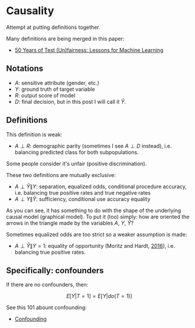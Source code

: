 # Causality

Attempt at putting definitions together.

Many definitions are being merged in this paper:

- [50 Years of Test (Un)fairness: Lessons for Machine Learning](https://dl.acm.org/doi/pdf/10.1145/3287560.3287600)

## Notations

- $A$: sensitive attribute (gender, etc.)
- $Y$: ground truth of target variable
- $R$: output score of model
- $D$: final decision, but in this post I will call it $\hat{Y}$.

## Definitions

This definition is weak:

- $A \perp R$: demographic parity (sometimes I see $A \perp D$ instead), i.e. balancing predicted class for both subpopulations.

Some people consider it's unfair (positive discrimination).

These two definitions are mutually exclusive:

- $A \perp \hat Y\|Y$: separation, equalized odds, conditional procedure accuracy, i.e. balancing true positive rates and true negative rates
- $A \perp Y\|\hat Y$: sufficiency, conditional use accuracy equality

As you can see, it has something to do with the shape of the underlying causal model (graphical model). To put it (too) simply: how are oriented the arrows in the triangle made by the variables $A$, $Y$, $\hat{Y}$?

Sometimes equalized odds are too strict so a weaker assumption is made:

- $A \perp \hat Y\|Y = 1$: equality of opportunity (Moritz and Hardt, [2016](http://research.google.com/bigpicture/attacking-discrimination-in-ml/)), i.e. balancing true positive rates.

## Specifically: confounders

If there are no confounders, then:

$$E[Y|T = 1] = E[Y|do(T = 1)]$$

See this 101 abount confounding:

- [Confounding](http://www.rebeccabarter.com/blog/2017-07-05-confounding/)

<script type="text/x-mathjax-config">
MathJax.Hub.Config({
  tex2jax: {
    inlineMath: [['$','$'], ['\\(','\\)']],
    processEscapes: true
  }
});
</script>
<script src="https://cdnjs.cloudflare.com/ajax/libs/mathjax/2.7.0/MathJax.js?config=TeX-AMS-MML_HTMLorMML" type="text/javascript"></script>
